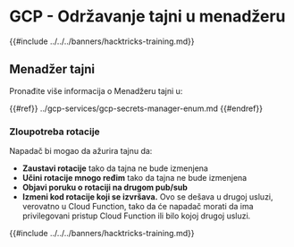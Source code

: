 # GCP - Održavanje tajni u menadžeru

{{#include ../../../banners/hacktricks-training.md}}

## Menadžer tajni

Pronađite više informacija o Menadžeru tajni u:

{{#ref}}
../gcp-services/gcp-secrets-manager-enum.md
{{#endref}}

### Zloupotreba rotacije

Napadač bi mogao da ažurira tajnu da:

- **Zaustavi rotacije** tako da tajna ne bude izmenjena
- **Učini rotacije mnogo ređim** tako da tajna ne bude izmenjena
- **Objavi poruku o rotaciji na drugom pub/sub**
- **Izmeni kod rotacije koji se izvršava.** Ovo se dešava u drugoj usluzi, verovatno u Cloud Function, tako da će napadač morati da ima privilegovani pristup Cloud Function ili bilo kojoj drugoj usluzi.

{{#include ../../../banners/hacktricks-training.md}}
